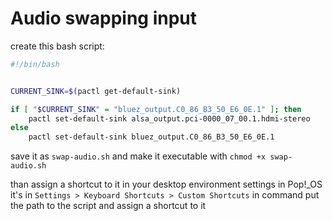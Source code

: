 # Audio swapping input

create this bash script:
```bash
#!/bin/bash


CURRENT_SINK=$(pactl get-default-sink)

if [ "$CURRENT_SINK" = "bluez_output.C0_86_B3_50_E6_0E.1" ]; then
    pactl set-default-sink alsa_output.pci-0000_07_00.1.hdmi-stereo
else
    pactl set-default-sink bluez_output.C0_86_B3_50_E6_0E.1
```

save it as `swap-audio.sh` and make it executable with `chmod +x swap-audio.sh`

than assign a shortcut to it in your desktop environment settings
in Pop!_OS it's in `Settings > Keyboard Shortcuts > Custom Shortcuts`
in command put the path to the script and assign a shortcut to it

